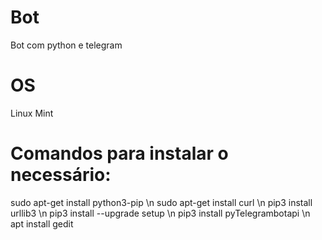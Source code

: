 # Bot
Bot com python e telegram

# OS
Linux Mint

# Comandos para instalar o necessário:
sudo apt-get install python3-pip \n
sudo apt-get install curl \n
pip3 install urllib3 \n
pip3 install --upgrade setup \n
pip3 install pyTelegrambotapi \n
apt install gedit
